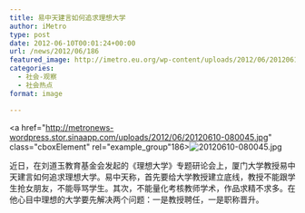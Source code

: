 ```yaml
---
title: 易中天建言如何追求理想大学
author: iMetro
type: post
date: 2012-06-10T00:01:24+00:00
url: /news/2012/06/186
featured_image: http://imetro.eu.org/wp-content/uploads/2012/06/20120610-080045.jpg
categories:
  - 社会-观察
  - 社会热点
format: image

---
```

<a href="http://metronews-wordpress.stor.sinaapp.com/uploads/2012/06/20120610-080045.jpg" class="cboxElement" rel="example_group"186><img src="http://metronews-wordpress.stor.sinaapp.com/uploads/2012/06/20120610-080045.jpg" alt="20120610-080045.jpg" class="alignnone size-full" /></a>

近日，在刘道玉教育基金会发起的《理想大学》专题研论会上，厦门大学教授易中天建言如何追求理想大学。易中天称，首先要给大学教授建立底线，教授不能跟学生抢女朋友，不能辱骂学生。其次，不能量化考核教师学术，作品求精不求多。在他心目中理想的大学要先解决两个问题：一是教授聘任，一是职称晋升。